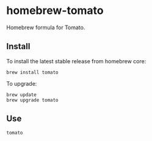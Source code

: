 # homebrew-tomato

Homebrew formula for Tomato.

## Install

To install the latest stable release from homebrew core:

    brew install tomato

To upgrade:

    brew update
    brew upgrade tomato

## Use

    tomato
